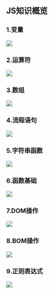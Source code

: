 ## JS知识概览

### 1.变量

![](https://github.com/ytx1150328467/web_preview/blob/master/JavaScript相关/images/JS概览/687474703a2f2f696d616765732e636e6974626c6f672e636f6d2f626c6f672f3630383738322f3230313430392f3033313432343038383238383839302e676966.gif)

### 2.运算符

![](https://github.com/ytx1150328467/web_preview/blob/master/JavaScript相关/images/JS概览/687474703a2f2f696d616765732e636e6974626c6f672e636f6d2f626c6f672f3630383738322f3230313430392f3033313432353532343533323830302e676966.gif)

### 3.数组

![](https://github.com/ytx1150328467/web_preview/blob/master/JavaScript相关/images/JS概览/687474703a2f2f696d616765732e636e6974626c6f672e636f6d2f626c6f672f3630383738322f3230313430392f3033313432363334373530333031312e676966.gif)

### 4.流程语句

![](https://github.com/ytx1150328467/web_preview/blob/master/JavaScript相关/images/JS概览/687474703a2f2f696d616765732e636e6974626c6f672e636f6d2f626c6f672f3630383738322f3230313430392f3033313432373337353030343730372e676966.gif)

### 5.字符串函数

![](https://github.com/ytx1150328467/web_preview/blob/master/JavaScript相关/images/JS概览/687474703a2f2f696d616765732e636e6974626c6f672e636f6d2f626c6f672f3630383738322f3230313430392f3033313432383536343338363539322e676966.gif)

### 6.函数基础

![](https://github.com/ytx1150328467/web_preview/blob/master/JavaScript相关/images/JS概览/687474703a2f2f696d616765732e636e6974626c6f672e636f6d2f626c6f672f3630383738322f3230313430392f3033313432393331373530353533362e676966.gif)

### 7.DOM操作

![](https://github.com/ytx1150328467/web_preview/blob/master/JavaScript相关/images/JS概览/687474703a2f2f696d616765732e636e6974626c6f672e636f6d2f626c6f672f3630383738322f3230313430392f3033313433303039383630363439332e676966.gif)

### 8.BOM操作

![](https://github.com/ytx1150328467/web_preview/blob/master/JavaScript相关/images/JS概览/687474703a2f2f696d616765732e636e6974626c6f672e636f6d2f626c6f67323031352f3630383738322f3230313530332f3239313331313235363631393936322e6a7067.jpg)

### 9.正则表达式

![](https://github.com/ytx1150328467/web_preview/blob/master/JavaScript相关/images/JS概览/687474703a2f2f696d616765732e636e6974626c6f672e636f6d2f626c6f672f3630383738322f3230313430392f3033313433303432373832393036382e676966.gif)

